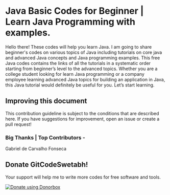 # Java Basic Codes for Beginner | Learn Java Programming with examples.
Hello there! 
These codes will help you learn Java. I am going to share beginner's codes on various topics of Java including 
tutorials on core java and advanced Java concepts and Java programming examples. This free Java codes
contains the links of all the tutorials in a systematic order starting from beginner’s level to the advanced
topics. Whether you are a college student looking for learn Java programming or a company employee learning advanced
Java topics for building an application in Java, this Java tutorial would definitely be useful for you. Let’s start learning.

## Improving this document
This contribution guideline is subject to the conditions that are described here. If you have suggestions for improvement, open an issue or create a pull request!

### Big Thanks | Top Contributors  - 
Gabriel de Carvalho Fonseca



## Donate GitCodeSwetabh!
Your support will help me to write more codes for free software and tools.

<noscript><a href="https://donorbox.org/donate-gitcodeswetabh"><img alt="Donate using Donorbox" src="https://liberapay.com/assets/widgets/donate.svg"></a></noscript>

